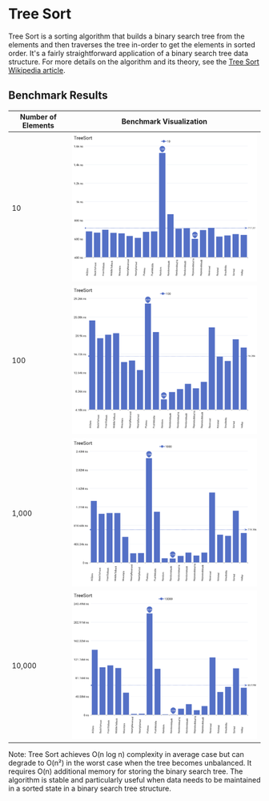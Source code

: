 # Tree Sort

Tree Sort is a sorting algorithm that builds a binary search tree from the elements and then traverses the tree in-order to get the elements in sorted order. It's a fairly straightforward application of a binary search tree data structure. For more details on the algorithm and its theory, see the [Tree Sort Wikipedia article](https://en.wikipedia.org/wiki/Tree_sort).

## Benchmark Results

| Number of Elements | Benchmark Visualization                                                                |
| ------------------ | -------------------------------------------------------------------------------------- |
| 10                 | <img src="../../images/perf/algo/TreeSort_cat_d_series_s_10$_bars.svg" width="600">    |
| 100                | <img src="../../images/perf/algo/TreeSort_cat_d_series_s_100$_bars.svg" width="600">   |
| 1,000              | <img src="../../images/perf/algo/TreeSort_cat_d_series_s_1000$_bars.svg" width="600">  |
| 10,000             | <img src="../../images/perf/algo/TreeSort_cat_d_series_s_10000$_bars.svg" width="600"> |

Note: Tree Sort achieves O(n log n) complexity in average case but can degrade to O(n²) in the worst case when the tree becomes unbalanced. It requires O(n) additional memory for storing the binary search tree. The algorithm is stable and particularly useful when data needs to be maintained in a sorted state in a binary search tree structure.